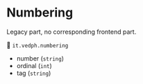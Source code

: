 # Numbering

Legacy part, no corresponding frontend part.

🔑 `it.vedph.numbering`

- number (`string`)
- ordinal (`int`)
- tag (`string`)
